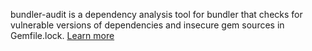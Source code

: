 bundler-audit is a dependency analysis tool for bundler that checks for vulnerable versions of dependencies and insecure gem sources in Gemfile.lock. [Learn more](https://github.com/rubysec/bundler-audit)